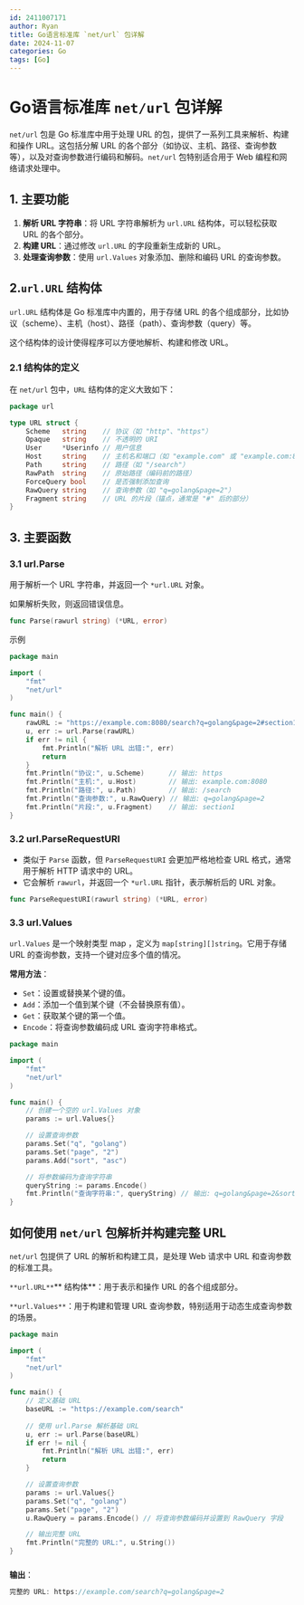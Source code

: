 ```yaml
---
id: 2411007171
author: Ryan
title: Go语言标准库 `net/url` 包详解
date: 2024-11-07
categories: Go
tags: [Go]
---
```


#  Go语言标准库 `net/url` 包详解 
`net/url` 包是 Go 标准库中用于处理 URL 的包，提供了一系列工具来解析、构建和操作 URL。这包括分解 URL 的各个部分（如协议、主机、路径、查询参数等），以及对查询参数进行编码和解码。`net/url` 包特别适合用于 Web 编程和网络请求处理中。  



## 1. 主要功能
1. **解析 URL 字符串**：将 URL 字符串解析为 `url.URL` 结构体，可以轻松获取 URL 的各个部分。
2. **构建 URL**：通过修改 `url.URL` 的字段重新生成新的 URL。
3. **处理查询参数**：使用 `url.Values` 对象添加、删除和编码 URL 的查询参数。



## 2.`url.URL` 结构体
`url.URL` 结构体是 Go 标准库中内置的，用于存储 URL 的各个组成部分，比如协议（scheme）、主机（host）、路径（path）、查询参数（query）等。

这个结构体的设计使得程序可以方便地解析、构建和修改 URL。  



### 2.1 结构体的定义 
 在 `net/url` 包中，`URL` 结构体的定义大致如下：  

```go
package url

type URL struct {
    Scheme   string    // 协议（如 "http"、"https"）
    Opaque   string    // 不透明的 URI
    User     *Userinfo // 用户信息
    Host     string    // 主机名和端口（如 "example.com" 或 "example.com:8080"）
    Path     string    // 路径（如 "/search"）
    RawPath  string    // 原始路径（编码前的路径）
    ForceQuery bool    // 是否强制添加查询
    RawQuery string    // 查询参数（如 "q=golang&page=2"）
    Fragment string    // URL 的片段（锚点，通常是 "#" 后的部分）
}

```





## 3. 主要函数  
### 3.1  url.Parse  
用于解析一个 URL 字符串，并返回一个 `*url.URL` 对象。

如果解析失败，则返回错误信息。

```go
func Parse(rawurl string) (*URL, error)
```



示例

```go
package main

import (
	"fmt"
	"net/url"
)

func main() {
	rawURL := "https://example.com:8080/search?q=golang&page=2#section1"
	u, err := url.Parse(rawURL)
	if err != nil {
		fmt.Println("解析 URL 出错:", err)
		return
	}
	fmt.Println("协议:", u.Scheme)      // 输出: https
	fmt.Println("主机:", u.Host)        // 输出: example.com:8080
	fmt.Println("路径:", u.Path)        // 输出: /search
	fmt.Println("查询参数:", u.RawQuery) // 输出: q=golang&page=2
	fmt.Println("片段:", u.Fragment)    // 输出: section1
}

```





### 3.2  url.ParseRequestURI  
+ 类似于 `Parse` 函数，但 `ParseRequestURI` 会更加严格地检查 URL 格式，通常用于解析 HTTP 请求中的 URL。
+ 它会解析 `rawurl`，并返回一个 `*url.URL` 指针，表示解析后的 URL 对象。

```go
func ParseRequestURI(rawurl string) (*URL, error)

```





### 3.3  url.Values  
`url.Values` 是一个映射类型 map  ，定义为 `map[string][]string`。它用于存储 URL 的查询参数，支持一个键对应多个值的情况。

**常用方法**：

+ `Set`：设置或替换某个键的值。
+ `Add`：添加一个值到某个键（不会替换原有值）。
+ `Get`：获取某个键的第一个值。
+ `Encode`：将查询参数编码成 URL 查询字符串格式。

```go
package main

import (
	"fmt"
	"net/url"
)

func main() {
	// 创建一个空的 url.Values 对象
	params := url.Values{}

	// 设置查询参数
	params.Set("q", "golang")
	params.Set("page", "2")
	params.Add("sort", "asc")

	// 将参数编码为查询字符串
	queryString := params.Encode()
	fmt.Println("查询字符串:", queryString) // 输出: q=golang&page=2&sort=asc
}

```

###   
##  如何使用 `net/url` 包解析并构建完整 URL  
`net/url` 包提供了 URL 的解析和构建工具，是处理 Web 请求中 URL 和查询参数的标准工具。

`**url.URL**`** 结构体**：用于表示和操作 URL 的各个组成部分。

`**url.Values**`：用于构建和管理 URL 查询参数，特别适用于动态生成查询参数的场景。

```go
package main

import (
	"fmt"
	"net/url"
)

func main() {
	// 定义基础 URL
	baseURL := "https://example.com/search"
	
	// 使用 url.Parse 解析基础 URL
	u, err := url.Parse(baseURL)
	if err != nil {
		fmt.Println("解析 URL 出错:", err)
		return
	}

	// 设置查询参数
	params := url.Values{}
	params.Set("q", "golang")
	params.Set("page", "2")
	u.RawQuery = params.Encode() // 将查询参数编码并设置到 RawQuery 字段

	// 输出完整 URL
	fmt.Println("完整的 URL:", u.String())
}

```

### 
**输出**：

```go
完整的 URL: https://example.com/search?q=golang&page=2
```



